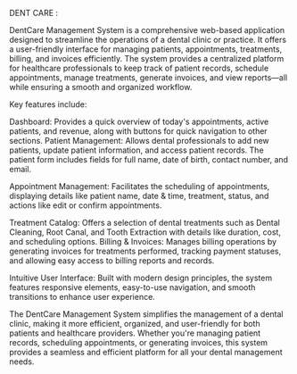 DENT CARE :

DentCare Management System is a comprehensive web-based application designed to streamline the operations of a dental clinic or practice. It offers a user-friendly interface for managing patients, appointments, treatments, billing, and invoices efficiently. The system provides a centralized platform for healthcare professionals to keep track of patient records, schedule appointments, manage treatments, generate invoices, and view reports—all while ensuring a smooth and organized workflow.

Key features include:

Dashboard: Provides a quick overview of today's appointments, active patients, and revenue, along with buttons for quick navigation to other sections.
Patient Management: Allows dental professionals to add new patients, update patient information, and access patient records. The patient form includes fields for full name, date of birth, contact number, and email.


Appointment Management: Facilitates the scheduling of appointments, displaying details like patient name, date & time, treatment, status, and actions like edit or confirm appointments.


Treatment Catalog: Offers a selection of dental treatments such as Dental Cleaning, Root Canal, and Tooth Extraction with details like duration, cost, and scheduling options.
Billing & Invoices: Manages billing operations by generating invoices for treatments performed, tracking payment statuses, and allowing easy access to billing reports and records.


Intuitive User Interface: Built with modern design principles, the system features responsive elements, easy-to-use navigation, and smooth transitions to enhance user experience.


The DentCare Management System simplifies the management of a dental clinic, making it more efficient, organized, and user-friendly for both patients and healthcare providers. Whether you're managing patient records, scheduling appointments, or generating invoices, this system provides a seamless and efficient platform for all your dental management needs.

